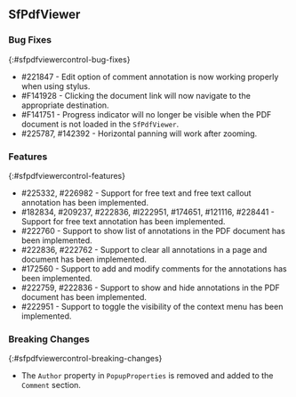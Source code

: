 ## SfPdfViewer

### Bug Fixes
{:#sfpdfviewercontrol-bug-fixes} 

* \#221847 - Edit option of comment annotation is now working properly when using stylus. 
* \#F141928 - Clicking the document link will now navigate to the appropriate destination. 
* \#F141751 - Progress indicator will no longer be visible when the PDF document is not loaded in the `SfPdfViewer`. 
* \#225787, \#142392 - Horizontal panning will work after zooming. 

### Features
{:#sfpdfviewercontrol-features}

* \#225332, \#226982 - Support for free text and free text callout annotation has been implemented. 
* \#182834, \#209237, \#222836, \#I222951, \#174651, \#121116, \#228441 - Support for free text annotation has been implemented.  
* \#222760 - Support to show list of annotations in the PDF document has been implemented.
* \#222836, \#222762 - Support to clear all annotations in a page and document has been implemented.
* \#172560 - Support to add and modify comments for the annotations has been implemented. 
* \#222759, \#222836 - Support to show and hide annotations in the PDF document has been implemented.
* \#222951 - Support to toggle the visibility of the context menu has been implemented.

### Breaking Changes
{:#sfpdfviewercontrol-breaking-changes}

* The `Author` property in `PopupProperties` is removed and added to the `Comment` section. 